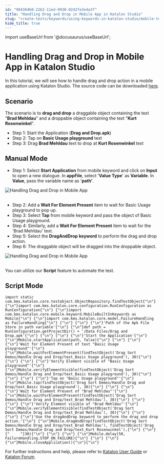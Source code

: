 ```yaml
---
id: "984364b0-22b2-11ed-9930-0242fe3e4a3f"
title: "Handling Drag and Drop in Mobile App in Katalon Studio"
slug: "create-tests/keywords/using-keywords-in-katalon-studio/mobile-testing/handling-drag-and-drop-in-mobile-app-in-katalon-studio"
hide_title: true
---
```

import useBaseUrl from '@docusaurus/useBaseUrl';


# <a id="id" class="anchor_top_offset"/><a id="ariaid-title1" class="anchor_top_offset"/>Handling Drag and Drop in Mobile App in <span xmlns="http://www.w3.org/1999/xhtml" className="ph">Katalon Studio</span> 

<p xmlns="http://www.w3.org/1999/xhtml" className="p">In this tutorial, we will see how to handle drag and drop action   in a mobile application using Katalon Studio. The source code can   be downloaded <a className="xref j-external-link" href="https://github.com/katalon-studio/katalon-mobile-automation/blob/master/Data%20Files/Drag%20and%20Drop.apk" target="_blank">here</a>.</p> 
    

## <a id="id_1" class="anchor_top_offset"/>Scenario

    
      
<p xmlns="http://www.w3.org/1999/xhtml" className="p">The scenario is to <strong className="ph b">drag and drop</strong> a draggable   object containing the text "<strong className="ph b">Brad Mehldau</strong>" and a   droppable object containing the text "<strong className="ph b">Kurt     Rosenwinkel</strong>".</p> 
      
<ul xmlns="http://www.w3.org/1999/xhtml" className="ul">   <li className="li">Step 1: Start the Application (<strong className="ph b">Drag and       Drop.apk</strong>)</li>   <li className="li">Step 2: Tap on <strong className="ph b">Basic Usage playground</strong>     text</li>   <li className="li">Step 3: Drag <strong className="ph b">Brad Mehldau</strong> text to drop at     <strong className="ph b">Kurt Rosenwinkel</strong> text</li> </ul> 
    
  

## <a id="id_2" class="anchor_top_offset"/>Manual Mode

<ul xmlns="http://www.w3.org/1999/xhtml" className="ul"><li className="li">Step 1: Select <strong className="ph b">Start       Application</strong> from mobile keyword and click on     <strong className="ph b">Input</strong> to open a new dialogue. In     <strong className="ph b">appFile</strong>, select '<strong className="ph b">Value Type</strong>' as     <strong className="ph b">Variable</strong>. In <strong className="ph b">Value</strong>, pass the     variable name as '<strong className="ph b">path'</strong>.</li></ul> 
<p xmlns="http://www.w3.org/1999/xhtml" className="p">   <img className="image" src={useBaseUrl("https://github.com/katalon-studio/docs-images/raw/master/katalon-studio/tutorials/handle_drag_drop_mobile_app/Handling-Drag-and-Drop-in-Mobile-App.png")} alt="Handling Drag and Drop in Mobile App" /><br /><br /> </p> 
<ul xmlns="http://www.w3.org/1999/xhtml" className="ul"><li className="li">Step 2: Add a <strong className="ph b">Wait For Element Present</strong> item to     wait for Basic Usage playground to pop up.</li><li className="li">Step 3: Select <strong className="ph b">Tap</strong> from mobile keyword and     pass the object of Basic Usage playground.</li><li className="li">Step 4: Similarly, add a <strong className="ph b">Wait For Element       Present</strong> item to wait for the 'Brad Mehldau' text.</li><li className="li">Step 5: Select the <strong className="ph b">DragAndDrop</strong>     <strong className="ph b">keyword</strong> to perform the drag and drop action.</li><li className="li">Step 6: The draggable object will be dragged into the droppable     object.</li></ul> 
<p xmlns="http://www.w3.org/1999/xhtml" className="p">   <img className="image" src={useBaseUrl("https://github.com/katalon-studio/docs-images/raw/master/katalon-studio/tutorials/handle_drag_drop_mobile_app/Handling-Drag-and-Drop-in-Mobile-App-6.png")} alt="Handling Drag and Drop in Mobile App" /><br /><br /> </p> 
<p xmlns="http://www.w3.org/1999/xhtml" className="p">You can utilize our <strong className="ph b">Script</strong> feature to automate   the test.</p> 

## <a id="id_3" class="anchor_top_offset"/>Script Mode

<pre xmlns="http://www.w3.org/1999/xhtml" className="pre codeblock"><code>import static com.kms.katalon.core.testobject.ObjectRepository.findTestObject{"\n"} {"\n"}import com.kms.katalon.core.configuration.RunConfiguration as RunConfiguration{"\n"} {"\n"}import com.kms.katalon.core.mobile.keyword.MobileBuiltInKeywords as Mobile{"\n"} {"\n"}import com.kms.katalon.core.model.FailureHandling as FailureHandling{"\n"} {"\n"} {"\n"} {"\n"}'Path of the Apk File Store in path variable'{"\n"} {"\n"}def path = RunConfiguration.getProjectDir() + '/Data Files/Drag and Drop.apk'{"\n"} {"\n"} {"\n"} {"\n"}'Start the Application'{"\n"} {"\n"}Mobile.startApplication(path, false){"\n"} {"\n"} {"\n"} {"\n"}'Wait for Element Present of text "Basic Usage playground"'{"\n"} {"\n"}Mobile.waitForElementPresent(findTestObject('Drag Sort Demos/Handle Drag and Drop/text_Basic Usage playground'), 30){"\n"} {"\n"} {"\n"} {"\n"}'Verify Element visible of "Basic Usage playground"'{"\n"} {"\n"}Mobile.verifyElementVisible(findTestObject('Drag Sort Demos/Handle Drag and Drop/text_Basic Usage playground'), 30){"\n"} {"\n"} {"\n"} {"\n"}'Tap on "Basic Usage playground"'{"\n"} {"\n"}Mobile.tap(findTestObject('Drag Sort Demos/Handle Drag and Drop/text_Basic Usage playground'), 30){"\n"} {"\n"} {"\n"} {"\n"}'Wait for Element Present of "Brad Mehldau"'{"\n"} {"\n"}Mobile.waitForElementPresent(findTestObject('Drag Sort Demos/Handle Drag and Drop/text_Brad Mehldau'), 30){"\n"} {"\n"} {"\n"} {"\n"}'Verify Element visible of "Brad Mehldau"'{"\n"} {"\n"}Mobile.verifyElementVisible(findTestObject('Drag Sort Demos/Handle Drag and Drop/text_Brad Mehldau'), 30){"\n"} {"\n"} {"\n"} {"\n"}'Use the dragAndDrop keyword to perform the drag and drop action.'{"\n"} {"\n"}Mobile.dragAndDrop(findTestObject('Drag Sort Demos/Handle Drag and Drop/text_Brad Mehldau'), findTestObject('Drag Sort Demos/Handle Drag and Drop/text_Kurt Rosenwinkel'),{"\n"} {"\n"}{"     "}30){"\n"} {"\n"} {"\n"} {"\n"}Mobile.delay(50, FailureHandling.STOP_ON_FAILURE){"\n"} {"\n"} {"\n"} {"\n"}Mobile.closeApplication(){"\n"}{"\n"}</code></pre> 
<p xmlns="http://www.w3.org/1999/xhtml" className="p">For further instructions and help, please refer to <a className="xref" href="#">Katalon User Guide</a> or <a className="xref j-external-link" href="https://forum.katalon.com/" target="_blank">Katalon Forum</a>.</p> 
